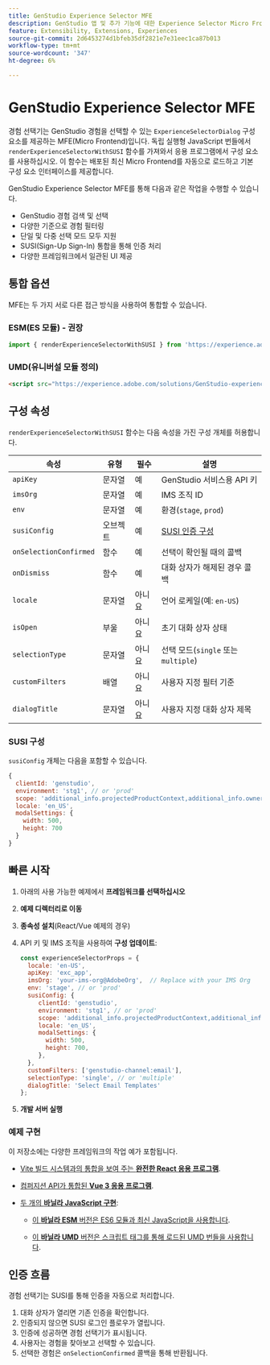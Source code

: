 ```yaml
---
title: GenStudio Experience Selector MFE
description: GenStudio 앱 및 추가 기능에 대한 Experience Selector Micro FrontEnd를 이해하고 구현합니다.
feature: Extensibility, Extensions, Experiences
source-git-commit: 2d6453274d1bfeb35df2821e7e31eec1ca87b013
workflow-type: tm+mt
source-wordcount: '347'
ht-degree: 6%

---
```


# GenStudio Experience Selector MFE

경험 선택기는 GenStudio 경험을 선택할 수 있는 `ExperienceSelectorDialog` 구성 요소를 제공하는 MFE(Micro Frontend)입니다. 독립 실행형 JavaScript 번들에서 `renderExperienceSelectorWithSUSI` 함수를 가져와서 응용 프로그램에서 구성 요소를 사용하십시오. 이 함수는 배포된 최신 Micro Frontend를 자동으로 로드하고 기본 구성 요소 인터페이스를 제공합니다.

GenStudio Experience Selector MFE를 통해 다음과 같은 작업을 수행할 수 있습니다.

- GenStudio 경험 검색 및 선택
- 다양한 기준으로 경험 필터링
- 단일 및 다중 선택 모드 모두 지원
- SUSI(Sign-Up Sign-In) 통합을 통해 인증 처리
- 다양한 프레임워크에서 일관된 UI 제공

## 통합 옵션

MFE는 두 가지 서로 다른 접근 방식을 사용하여 통합할 수 있습니다.

### ESM(ES 모듈) - 권장

```javascript
import { renderExperienceSelectorWithSUSI } from 'https://experience.adobe.com/solutions/GenStudio-experience-selector-mfe/static-assets/resources/@genstudio/experience-selector/esm/standalone.js';
```

### UMD(유니버설 모듈 정의)

```html
<script src="https://experience.adobe.com/solutions/GenStudio-experience-selector-mfe/static-assets/resources/@genstudio/experience-selector/umd/standalone.js"></script>
```

## 구성 속성

`renderExperienceSelectorWithSUSI` 함수는 다음 속성을 가진 구성 개체를 허용합니다.

| 속성 | 유형 | 필수 | 설명 |
|----------|------|----------|-------------|
| `apiKey` | 문자열 | 예 | GenStudio 서비스용 API 키 |
| `imsOrg` | 문자열 | 예 | IMS 조직 ID |
| `env` | 문자열 | 예 | 환경(`stage`, `prod`) |
| `susiConfig` | 오브젝트 | 예 | [SUSI 인증 구성](#susi-configuration) |
| `onSelectionConfirmed` | 함수 | 예 | 선택이 확인될 때의 콜백 |
| `onDismiss` | 함수 | 예 | 대화 상자가 해제된 경우 콜백 |
| `locale` | 문자열 | 아니요 | 언어 로케일(예: `en-US`) |
| `isOpen` | 부울 | 아니요 | 초기 대화 상자 상태 |
| `selectionType` | 문자열 | 아니요 | 선택 모드(`single` 또는 `multiple`) |
| `customFilters` | 배열 | 아니요 | 사용자 지정 필터 기준 |
| `dialogTitle` | 문자열 | 아니요 | 사용자 지정 대화 상자 제목 |

### SUSI 구성

`susiConfig` 개체는 다음을 포함할 수 있습니다.

```javascript
{
  clientId: 'genstudio',
  environment: 'stg1', // or 'prod'
  scope: 'additional_info.projectedProductContext,additional_info.ownerOrg,AdobeID,openid,session,read_organizations,ab.manage',
  locale: 'en_US',
  modalSettings: {
    width: 500,
    height: 700
  }
}
```

## 빠른 시작

1. 아래의 사용 가능한 예제에서 **프레임워크를 선택하십시오**
1. **예제 디렉터리로 이동**
1. **종속성 설치**(React/Vue 예제의 경우)
1. API 키 및 IMS 조직을 사용하여 **구성 업데이트**:

   ```javascript
   const experienceSelectorProps = {
     locale: 'en-US',
     apiKey: 'exc_app',           
     imsOrg: 'your-ims-org@AdobeOrg',  // Replace with your IMS Org
     env: 'stage', // or 'prod'
     susiConfig: {
        clientId: 'genstudio',
        environment: 'stg1', // or 'prod'
        scope: 'additional_info.projectedProductContext,additional_info.ownerOrg,AdobeID,openid,session,read_organizations,ab.manage',
        locale: 'en_US',
        modalSettings: {
          width: 500,
          height: 700,
        },
     },
     customFilters: ['genstudio-channel:email'],
     selectionType: 'single', // or 'multiple'
     dialogTitle: 'Select Email Templates'
   };
   ```

1. **개발 서버 실행**

### 예제 구현

이 저장소에는 다양한 프레임워크의 작업 예가 포함됩니다.

- [Vite 빌드 시스템과의 통합을 보여 주는 **완전한 React 응용 프로그램**](https://github.com/adobe/genstudio-extensibility-examples/tree/main/genstudio-experience-selector-mfe/react-js).

- [컴퍼지션 API가 통합된 **Vue 3 응용 프로그램**](https://github.com/adobe/genstudio-extensibility-examples/tree/main/genstudio-experience-selector-mfe/vue-js).

- [두 개의 **바닐라 JavaScript 구현**](https://github.com/adobe/genstudio-extensibility-examples/tree/main/genstudio-experience-selector-mfe/vanilla-js):

   - [이 **바닐라 ESM** 버전은 ES6 모듈과 최신 JavaScript을 사용합니다](https://github.com/adobe/genstudio-extensibility-examples/tree/main/genstudio-experience-selector-mfe/vanilla-js/vanilla-esm).

   - [이 **바닐라 UMD** 버전은 스크립트 태그를 통해 로드된 UMD 번들을 사용합니다](https://github.com/adobe/genstudio-extensibility-examples/tree/main/genstudio-experience-selector-mfe/vanilla-js/vanilla-umd-global-var).

## 인증 흐름

경험 선택기는 SUSI를 통해 인증을 자동으로 처리합니다.

1. 대화 상자가 열리면 기존 인증을 확인합니다.
1. 인증되지 않으면 SUSI 로그인 플로우가 열립니다.
1. 인증에 성공하면 경험 선택기가 표시됩니다.
1. 사용자는 경험을 찾아보고 선택할 수 있습니다.
1. 선택한 경험은 `onSelectionConfirmed` 콜백을 통해 반환됩니다.
